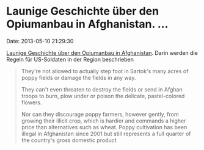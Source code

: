 Launige Geschichte über den Opiumanbau in Afghanistan. \...
===========================================================

Date: 2013-05-10 21:29:30

[Launige Geschichte über den Opiumanbau in
Afghanistan](http://www.wired.com/dangerroom/2013/05/afghan-poppies/all/).
Darin werden die Regeln für US-Soldaten in der Region beschrieben

> They're not allowed to actually step foot in Sartok's many acres of
> poppy fields or damage the fields in any way.
>
> They can't even threaten to destroy the fields or send in Afghan
> troops to burn, plow under or poison the delicate, pastel-colored
> flowers.
>
> Nor can they discourage poppy farmers, however gently, from growing
> their illicit crop, which is hardier and commands a higher price than
> alternatives such as wheat. Poppy cultivation has been illegal in
> Afghanistan since 2001 but still represents a full quarter of the
> country's gross domestic product
